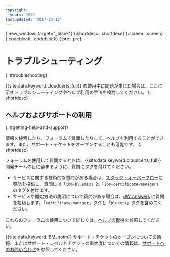 ```yaml
---
copyright:
  years: 2017
lastupdated: "2017-12-13"
---
```

{:new_window: target="_blank"}
{:shortdesc: .shortdesc}
{:screen: .screen}
{:codeblock: .codeblock}
{:pre: .pre}

# トラブルシューティング
{: #troubleshooting}

{{site.data.keyword.cloudcerts_full}} の使用中に問題が生じた場合は、ここに示すトラブルシューティングやヘルプ利用の手法を検討してください。
{: shortdesc}


## ヘルプおよびサポートの利用
{: #getting-help-and-support}

情報を検索したり、フォーラムで質問したりして、ヘルプを利用することができます。また、サポート・チケットをオープンすることも可能です。
{: shortdesc}

フォーラムを使用して質問するときは、{{site.data.keyword.cloudcerts_full}} 開発チームの目に留まるように、質問にタグを付けてください。

-   サービスに関する技術的な質問がある場合は、[スタック・オーバーフロー](http://stackoverflow.com/search?q=certificate-manager+ibm-bluemix)に質問を投稿し、質問には「`ibm-bluemix`」と「`ibm-certificate-manager`」のタグを付けます。  
-   サービスや開始方法の説明について質問がある場合は、[dW Answers](https://developer.ibm.com/answers/search.html?f=&type=question&redirect=search%2Fsearch&sort=relevance&q=certificate-manager%20%2B[bluemix]) に質問を投稿します。「`certificate-manager`」タグと「`bluemix`」タグを含めてください。

これらのフォーラムの使用について詳しくは、[ヘルプの取得](https://console.bluemix.net/docs/support/index.html#getting-help)を参照してください。

{{site.data.keyword.IBM_notm}} サポート・チケットのオープンについての情報、またはサポート・レベルとチケットの重大度についての情報は、[サポートへのお問い合わせ](https://console.bluemix.net/docs/support/index.html#contacting-support)を参照してください。
